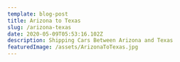 ```yaml
---
template: blog-post
title: Arizona to Texas
slug: /arizona-texas
date: 2020-05-09T05:53:16.102Z
description: Shipping Cars Between Arizona and Texas
featuredImage: /assets/ArizonaToTexas.jpg
---
```

